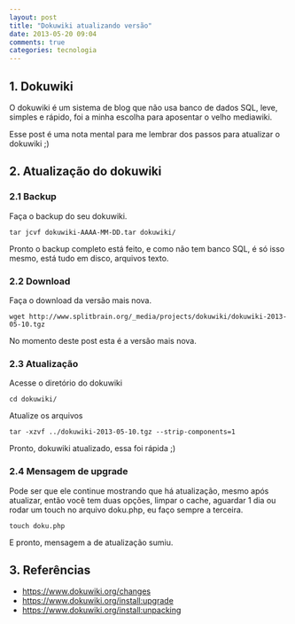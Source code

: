 ```yaml
---
layout: post
title: "Dokuwiki atualizando versão"
date: 2013-05-20 09:04
comments: true
categories: tecnologia
---
```


## 1. Dokuwiki

O dokuwiki é um sistema de blog que não usa banco de dados SQL, leve, simples e rápido, foi a minha escolha para aposentar o velho mediawiki.

Esse post é uma nota mental para me lembrar dos passos para atualizar o dokuwiki ;)

## 2. Atualização do dokuwiki

### 2.1 Backup

Faça o backup do seu dokuwiki.

    tar jcvf dokuwiki-AAAA-MM-DD.tar dokuwiki/
    
Pronto o backup completo está feito, e como não tem banco SQL, é só isso mesmo, está tudo em disco, arquivos texto.

### 2.2 Download

Faça o download da versão mais nova.

    wget http://www.splitbrain.org/_media/projects/dokuwiki/dokuwiki-2013-05-10.tgz
    
No momento deste post esta é a versão mais nova.

### 2.3 Atualização

Acesse o diretório do dokuwiki

    cd dokuwiki/
    
Atualize os arquivos

    tar -xzvf ../dokuwiki-2013-05-10.tgz --strip-components=1
    
Pronto, dokuwiki atualizado, essa foi rápida ;)

### 2.4 Mensagem de upgrade

Pode ser que ele continue mostrando que há atualização, mesmo após atualizar, então você tem duas opções, limpar o cache, aguardar 1 dia ou rodar um touch no arquivo doku.php, eu faço sempre a terceira.

    touch doku.php
    
E pronto, mensagem a de atualização sumiu.

## 3. Referências

* https://www.dokuwiki.org/changes
* https://www.dokuwiki.org/install:upgrade
* https://www.dokuwiki.org/install:unpacking    
